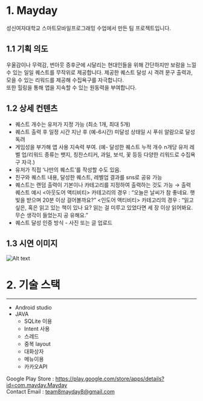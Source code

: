 # 1. Mayday
성신여자대학교 스마트모바일프로그래밍 수업에서 만든 팀 프로젝트입니다.   

## 1.1 기획 의도
우울감이나 무력감, 번아웃 증후군에 시달리는 현대인들을 위해 간단하지만 보람을 느낄 수 있는 일일 퀘스트를 무작위로 제공합니다. 제공한 퀘스트 달성 시 격려 문구 출력과, 모을 수 있는 리워드를 제공해 수집욕구를 자극합니다.   
또한 힐링을 통해 앱을 지속할 수 있는 원동력을 부여합니다.   

## 1.2 상세 컨텐츠
- 퀘스트 개수는 유저가 지정 가능 (최소 1개, 최대 5개)
- 퀘스트 출력 후 일정 시간 지난 후 (예-6시간) 미달성 상태일 시 푸쉬 알람으로 달성 독려
- 게임성을 부가해 앱 사용 지속력 부여. (예- 달성한 퀘스트 누적 개수 n개당 유저 레벨 업/리워드 종류는 뱃지, 칭찬스티커, 과일, 보석, 꽃 등등 다양한 리워드로 수집욕구 자극.)
- 유저가 직접 ‘나만의 퀘스트’를 작성할 수도 있음. 
- 친구와 퀘스트 내용, 달성한 퀘스트, 레벨업 결과를 sns로 공유 가능
- 퀘스트는 랜덤 출력이 기본이나 카테고리를 지정하여 출력하는 것도 가능
	→ 출력 퀘스트 예시
	<아웃도어 액티비티> 카테고리의 경우 : “오늘은 날씨가 참 좋네요. 햇빛을 	받으며 20분 이상 걸어볼까요?”
	<인도어 액티비티> 카테고리의 경우 : “읽고 싶은, 혹은 읽고 있는 책이 있나	요? 읽는 걸 미루고 있었다면 세 장 이상 읽어봐요. 무슨 생각이 들었는지 공	유해요.”
- 퀘스트 달성 인증 방식 - 사진 또는 글 업로드

## 1.3 시연 이미지
![Alt text](Mayday/1.jpg)


# 2. 기술 스택
-----------
- Android studio
- JAVA
  + SQLite 이용
  + Intent 사용
  + 스레드
  + 중복 layout
  + 대화상자
  + 메뉴이용
  + 카카오API



Google Play Store : https://play.google.com/store/apps/details?id=com.mayday.Mayday   
Contact Email : team8mayday8@gmail.com
